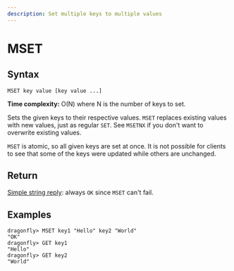 ```yaml
---
description: Set multiple keys to multiple values
---
```


# MSET

## Syntax

    MSET key value [key value ...]

**Time complexity:** O(N) where N is the number of keys to set.

Sets the given keys to their respective values.
`MSET` replaces existing values with new values, just as regular `SET`.
See `MSETNX` if you don't want to overwrite existing values.

`MSET` is atomic, so all given keys are set at once.
It is not possible for clients to see that some of the keys were updated while
others are unchanged.

## Return

[Simple string reply](https://redis.io/docs/reference/protocol-spec#resp-simple-strings): always `OK` since `MSET` can't fail.

## Examples

```shell
dragonfly> MSET key1 "Hello" key2 "World"
"OK"
dragonfly> GET key1
"Hello"
dragonfly> GET key2
"World"
```

